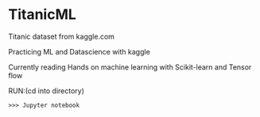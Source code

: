 # TitanicML
Titanic dataset from kaggle.com 


Practicing ML and Datascience with kaggle 

Currently reading
  Hands on machine learning with  Scikit-learn and Tensor flow 
  
  RUN:(cd into directory)
 
    >>> Jupyter notebook
